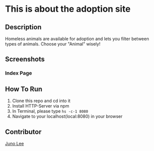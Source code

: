 # This is about the adoption site
## Description
Homeless animals are available for adoption and lets you filter between types of animals. Choose your "Animal" wisely!
## Screenshots
### Index Page


## How To Run
1. Clone this repo and cd into it
1. Install HTTP-Server via npm
1. In Terminal, please type ``` hs -c-1 8080 ```
1. Navigate to your localhost(local:8080) in your browser

## Contributor
[Juno Lee](https://github.com/Junochop)